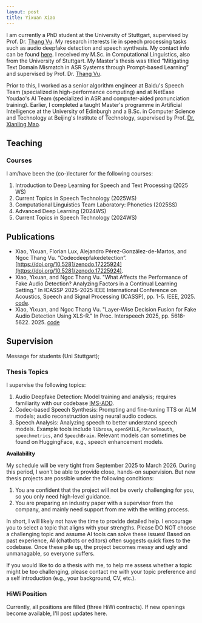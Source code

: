 ```yaml
---
layout: post
title: Yixuan Xiao 
---
```


 I am currently a PhD student at the University of Stuttgart, supervised by Prof. Dr. [Thang Vu](https://www.ims.uni-stuttgart.de/institut/team/Vu-00002/). My research interests lie in speech processing tasks such as audio deepfake detection and speech synthesis. My contact info can be found [here](https://www.ims.uni-stuttgart.de/institut/team/Xiao-00007/).
I received my M.Sc. in Computational Linguistics, also from the University of Stuttgart. My Master's thesis was titled “Mitigating Text Domain Mismatch in ASR Systems through Prompt-based Learning” and supervised by Prof. Dr. [Thang Vu](https://www.ims.uni-stuttgart.de/institut/team/Vu-00002/). 

Prior to this, I worked as a senior algorithm engineer at Baidu's Speech Team (specialized in high-performance computing) and at NetEase Youdao's AI Team (specialized in ASR and computer-aided pronunciation training). Earlier, I completed a taught Master's programme in Artificial Intelligence at the University of Edinburgh and a B.Sc. in Computer Science and Technology at Beijing's Institute of Technology, supervised by Prof. [Dr. Xianling Mao](https://cs.bit.edu.cn/szdw/jsml/bssds/6e14806577d145b886e02f7eb14157ba.htm). 


## Teaching

### Courses
I am/have been the (co-)lecturer for the following courses:

1. Introduction to Deep Learning for Speech and Text Processing (2025 WS)
2. Current Topics in Speech Technology (2025WS)
3. Computational Linguistics Team Laboratory: Phonetics (2025SS)
4. Advanced Deep Learning (2024WS)
5. Current Topics in Speech Technology (2024WS)

## Publications

- Xiao, Yixuan, Florian Lux, Alejandro Pérez-González-de-Martos, and Ngoc Thang Vu. “Codecdeepfakedetection”. [https://doi.org/10.5281/zenodo.17225924](https://doi.org/10.5281/zenodo.17225924).
-  Xiao, Yixuan, and Ngoc Thang Vu. "What Affects the Performance of Fake Audio Detection? Analyzing Factors in a Continual Learning Setting." In ICASSP 2025-2025 IEEE International Conference on Acoustics, Speech and Signal Processing (ICASSP), pp. 1-5. IEEE, 2025. [code](https://github.com/XIAOYixuan/tomatoDD/tree/icassp25-cl-factors).
- Xiao, Yixuan, and Ngoc Thang Vu. "Layer-Wise Decision Fusion for Fake Audio Detection Using XLS-R." In Proc. Interspeech 2025, pp. 5618-5622. 2025. [code](https://github.com/XIAOYixuan/tomatoDD/tree/interspeech25-layer-wise)

## Supervision
Message for students (Uni Stuttgart); 

### Thesis Topics
I supervise the following topics:

1. Audio Deepfake Detection: Model training and analysis; requires familiarity with our codebase [IMS-ADD](https://github.com/XIAOYixuan/IMS-ADD/tree/codec-add).  
2. Codec-based Speech Synthesis: Prompting and fine-tuning TTS or ALM models; audio reconstruction using neural audio codecs.  
3. Speech Analysis: Analyzing speech to better understand speech models. Example tools include `librosa`, `openSMILE`, `Parselmouth`, `speechmetrics`, and `SpeechBrain`. Relevant models can sometimes be found on HuggingFace, e.g., speech enhancement models.  

**Availability**

My schedule will be very tight from September 2025 to March 2026. During this period, I won't be able to provide close, hands-on supervision. But new thesis projects are possible under the following conditions:

1. You are confident that the project will not be overly challenging for you, so you only need high-level guidance.
2. You are preparing an industry paper with a supervisor from the company, and mainly need support from me with the writing process.  

In short, I will likely not have the time to provide detailed help. I encourage you to select a topic that aligns with your strengths. 
Please DO NOT choose a challenging topic and assume AI tools can solve these issues! Based on past experience, AI (chatbots or editors) often suggests quick fixes to the codebase. Once these pile up, the project becomes messy and ugly and unmanagable, so everyone suffers. 

If you would like to do a thesis with me, to help me assess whether a topic might be too challenging, please contact me with your topic preference and a self introduction (e.g., your background, CV, etc.). 

### HiWi Position

Currently, all positions are filled (three HiWi contracts). If new openings become available, I'll post updates here.
